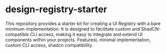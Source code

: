 # design-registry-starter
This repository provides a starter kit for creating a UI Registry with a bare minimum implementation. It is designed to facilitate custom and ShadCN-compatible CLI access, making it easy to integrate and extend UI components within your projects. FeaturesL minimal implementation, custom CLI access, shadcn compatibility.
